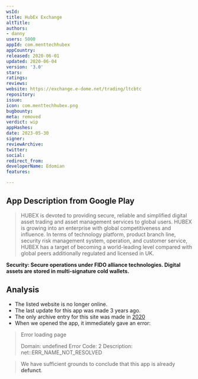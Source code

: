 ```yaml
---
wsId: 
title: HubEx Exchange
altTitle: 
authors:
- danny
users: 5000
appId: com.menttechhubex
appCountry: 
released: 2020-06-01
updated: 2020-06-04
version: '3.0'
stars: 
ratings: 
reviews: 
website: https://exchange.e-dome.net/trading/ltcbtc
repository: 
issue: 
icon: com.menttechhubex.png
bugbounty: 
meta: removed
verdict: wip
appHashes: 
date: 2023-05-30
signer: 
reviewArchive: 
twitter: 
social: 
redirect_from: 
developerName: Edomian
features: 

---
```


## App Description from Google Play 

> HUBEX is devoted to providing secure, reliable and simplified digital asset trading and asset management services to global users. HUBEX is growing into an enterprise with global competitiveness and influence. In terms of technology platform, product branch line, security risk management system, operation, and customer service, HUBEX has a target of becoming a world-leading level compared with global peers additionally regulated and licensed in UK.

**Security: Secure operations under FIDO alliance technologies. Digital assets are stored in multi-signature cold wallets.**

## Analysis 

- The listed website is no longer online. 
- The last update for this app was made 3 years ago.
- The only archive entry for this site was made in [2020](https://web.archive.org/web/20200621041331/https://exchange.e-dome.net/)
- When we opened the app, it immediately gave an error:

> Error loading page 
>
> Domain: undefined 
> Error Code: 2 
> Description: net::ERR_NAME_NOT_RESOLVED

> We have sufficient grounds to conclude that this app is already **defunct**.